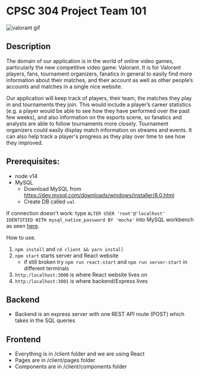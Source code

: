# CPSC 304 Project Team 101

![valorant gif](./screenshots/304proj.gif)

## Description
The domain of our application is in the world of online video games, particularly the new competitive video game: Valorant. It is for Valorant players, fans, tournament organizers, fanatics in general to easily find more information about their matches, and their account as well as other people’s accounts and matches in a single nice website. 

Our application will keep track of players, their team, the matches they play in and tournaments they join. This would include a player’s career statistics (e.g. a player would be able to see how they have performed over the past few weeks), and also information on the esports scene, so fanatics and analysts are able to follow tournaments more closely. Tournament organizers could easily display match information on streams and events. It can also help track a player's progress as they play over time to see how they improved.

## Prerequisites:
- node v14
- MySQL
  - Download MySQL from https://dev.mysql.com/downloads/windows/installer/8.0.html
  - Create DB called `val`

If connection doesn't work:
type `ALTER USER 'root'@'localhost' IDENTIFIED WITH mysql_native_password BY 'mocha'` into MySQL workbench
as seen [here](https://stackoverflow.com/questions/50093144/mysql-8-0-client-does-not-support-authentication-protocol-requested-by-server).

How to use.
1. `npm install` and `cd client && yarn install`
2. `npm start` starts server and React website
    - if still broken try `npm run react-start` and `npm run server-start` in different terminals
3. `http:/localhost:3000` is where React website lives on
4. `http:/localhost:3001` is where backend/Express lives

## Backend
- Backend is an express server with one REST API route (POST) which takes in the SQL queries

## Frontend
- Everything is in /client folder and we are using React
- Pages are in /client/pages folder
- Components are in /client/components folder
